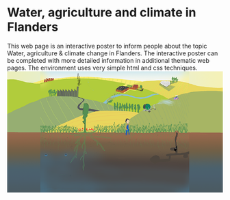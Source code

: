 # Water, agriculture and climate in Flanders
This web page is an interactive poster to inform people about the topic Water, agriculture &amp; climate change in Flanders. The interactive poster can be completed with more detailed information in additional thematic web pages. The environment uses very simple html and css techniques. 
![water landscape](images/achtergrond_start_mobile.png) 
